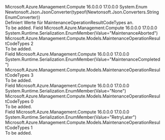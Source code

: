 <Type Name="MaintenanceOperationResultCodeTypes" FullName="Microsoft.Azure.Management.Compute.Models.MaintenanceOperationResultCodeTypes">
  <TypeSignature Language="C#" Value="public enum MaintenanceOperationResultCodeTypes" />
  <TypeSignature Language="ILAsm" Value=".class public auto ansi sealed MaintenanceOperationResultCodeTypes extends System.Enum" />
  <TypeSignature Language="DocId" Value="T:Microsoft.Azure.Management.Compute.Models.MaintenanceOperationResultCodeTypes" />
  <TypeSignature Language="VB.NET" Value="Public Enum MaintenanceOperationResultCodeTypes" />
  <TypeSignature Language="F#" Value="type MaintenanceOperationResultCodeTypes = " />
  <AssemblyInfo>
    <AssemblyName>Microsoft.Azure.Management.Compute</AssemblyName>
    <AssemblyVersion>16.0.0.0</AssemblyVersion>
    <AssemblyVersion>17.0.0.0</AssemblyVersion>
  </AssemblyInfo>
  <Base>
    <BaseTypeName>System.Enum</BaseTypeName>
  </Base>
  <Attributes>
    <Attribute>
      <AttributeName>Newtonsoft.Json.JsonConverter(typeof(Newtonsoft.Json.Converters.StringEnumConverter))</AttributeName>
    </Attribute>
  </Attributes>
  <Docs>
    <summary>
            Definiert Werte für MaintenanceOperationResultCodeTypes an.
            </summary>
    <remarks>To be added.</remarks>
  </Docs>
  <Members>
    <Member MemberName="MaintenanceAborted">
      <MemberSignature Language="C#" Value="MaintenanceAborted" />
      <MemberSignature Language="ILAsm" Value=".field public static literal valuetype Microsoft.Azure.Management.Compute.Models.MaintenanceOperationResultCodeTypes MaintenanceAborted = int32(2)" />
      <MemberSignature Language="DocId" Value="F:Microsoft.Azure.Management.Compute.Models.MaintenanceOperationResultCodeTypes.MaintenanceAborted" />
      <MemberSignature Language="VB.NET" Value="MaintenanceAborted" />
      <MemberSignature Language="F#" Value="MaintenanceAborted = 2" Usage="Microsoft.Azure.Management.Compute.Models.MaintenanceOperationResultCodeTypes.MaintenanceAborted" />
      <MemberType>Field</MemberType>
      <AssemblyInfo>
        <AssemblyName>Microsoft.Azure.Management.Compute</AssemblyName>
        <AssemblyVersion>16.0.0.0</AssemblyVersion>
        <AssemblyVersion>17.0.0.0</AssemblyVersion>
      </AssemblyInfo>
      <Attributes>
        <Attribute>
          <AttributeName>System.Runtime.Serialization.EnumMember(Value="MaintenanceAborted")</AttributeName>
        </Attribute>
      </Attributes>
      <ReturnValue>
        <ReturnType>Microsoft.Azure.Management.Compute.Models.MaintenanceOperationResultCodeTypes</ReturnType>
      </ReturnValue>
      <MemberValue>2</MemberValue>
      <Docs>
        <summary>To be added.</summary>
      </Docs>
    </Member>
    <Member MemberName="MaintenanceCompleted">
      <MemberSignature Language="C#" Value="MaintenanceCompleted" />
      <MemberSignature Language="ILAsm" Value=".field public static literal valuetype Microsoft.Azure.Management.Compute.Models.MaintenanceOperationResultCodeTypes MaintenanceCompleted = int32(3)" />
      <MemberSignature Language="DocId" Value="F:Microsoft.Azure.Management.Compute.Models.MaintenanceOperationResultCodeTypes.MaintenanceCompleted" />
      <MemberSignature Language="VB.NET" Value="MaintenanceCompleted" />
      <MemberSignature Language="F#" Value="MaintenanceCompleted = 3" Usage="Microsoft.Azure.Management.Compute.Models.MaintenanceOperationResultCodeTypes.MaintenanceCompleted" />
      <MemberType>Field</MemberType>
      <AssemblyInfo>
        <AssemblyName>Microsoft.Azure.Management.Compute</AssemblyName>
        <AssemblyVersion>16.0.0.0</AssemblyVersion>
        <AssemblyVersion>17.0.0.0</AssemblyVersion>
      </AssemblyInfo>
      <Attributes>
        <Attribute>
          <AttributeName>System.Runtime.Serialization.EnumMember(Value="MaintenanceCompleted")</AttributeName>
        </Attribute>
      </Attributes>
      <ReturnValue>
        <ReturnType>Microsoft.Azure.Management.Compute.Models.MaintenanceOperationResultCodeTypes</ReturnType>
      </ReturnValue>
      <MemberValue>3</MemberValue>
      <Docs>
        <summary>To be added.</summary>
      </Docs>
    </Member>
    <Member MemberName="None">
      <MemberSignature Language="C#" Value="None" />
      <MemberSignature Language="ILAsm" Value=".field public static literal valuetype Microsoft.Azure.Management.Compute.Models.MaintenanceOperationResultCodeTypes None = int32(0)" />
      <MemberSignature Language="DocId" Value="F:Microsoft.Azure.Management.Compute.Models.MaintenanceOperationResultCodeTypes.None" />
      <MemberSignature Language="VB.NET" Value="None" />
      <MemberSignature Language="F#" Value="None = 0" Usage="Microsoft.Azure.Management.Compute.Models.MaintenanceOperationResultCodeTypes.None" />
      <MemberType>Field</MemberType>
      <AssemblyInfo>
        <AssemblyName>Microsoft.Azure.Management.Compute</AssemblyName>
        <AssemblyVersion>16.0.0.0</AssemblyVersion>
        <AssemblyVersion>17.0.0.0</AssemblyVersion>
      </AssemblyInfo>
      <Attributes>
        <Attribute>
          <AttributeName>System.Runtime.Serialization.EnumMember(Value="None")</AttributeName>
        </Attribute>
      </Attributes>
      <ReturnValue>
        <ReturnType>Microsoft.Azure.Management.Compute.Models.MaintenanceOperationResultCodeTypes</ReturnType>
      </ReturnValue>
      <MemberValue>0</MemberValue>
      <Docs>
        <summary>To be added.</summary>
      </Docs>
    </Member>
    <Member MemberName="RetryLater">
      <MemberSignature Language="C#" Value="RetryLater" />
      <MemberSignature Language="ILAsm" Value=".field public static literal valuetype Microsoft.Azure.Management.Compute.Models.MaintenanceOperationResultCodeTypes RetryLater = int32(1)" />
      <MemberSignature Language="DocId" Value="F:Microsoft.Azure.Management.Compute.Models.MaintenanceOperationResultCodeTypes.RetryLater" />
      <MemberSignature Language="VB.NET" Value="RetryLater" />
      <MemberSignature Language="F#" Value="RetryLater = 1" Usage="Microsoft.Azure.Management.Compute.Models.MaintenanceOperationResultCodeTypes.RetryLater" />
      <MemberType>Field</MemberType>
      <AssemblyInfo>
        <AssemblyName>Microsoft.Azure.Management.Compute</AssemblyName>
        <AssemblyVersion>16.0.0.0</AssemblyVersion>
        <AssemblyVersion>17.0.0.0</AssemblyVersion>
      </AssemblyInfo>
      <Attributes>
        <Attribute>
          <AttributeName>System.Runtime.Serialization.EnumMember(Value="RetryLater")</AttributeName>
        </Attribute>
      </Attributes>
      <ReturnValue>
        <ReturnType>Microsoft.Azure.Management.Compute.Models.MaintenanceOperationResultCodeTypes</ReturnType>
      </ReturnValue>
      <MemberValue>1</MemberValue>
      <Docs>
        <summary>To be added.</summary>
      </Docs>
    </Member>
  </Members>
</Type>